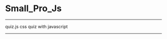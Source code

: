 # Small_Pro_Js
*************************************************

quiz.js
css quiz with javascript

*************************************************
